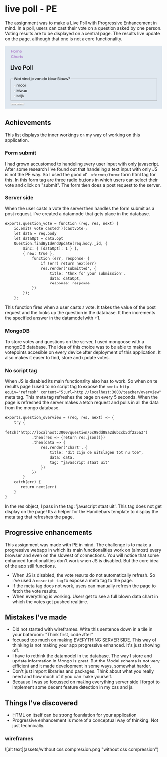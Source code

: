 # live poll - PE
The assignment was to make a Live Poll with Progressive Enhancement in mind.
In a poll, users can cast their vote on a question asked by one person.
Voting results are to be displayed on a central page. The results live update on the page. although that one is not a core functionality.

![Front screen of the app](https://raw.githubusercontent.com/Techdemo/livePoll-PE/master/assets/screen.png)

## Achievements
This list displays the inner workings on my way of working on this application.

### Form submit
I had grown accustomed to handeling every user input with only javascript. After some research I've found out that handeling a text input with only JS is not the PE way. So I used the good ol'  ` <form></form>` form html tag for this.
In this form tag are three radio buttons in which users can select their vote and click on "submit". The form then does a post request to the server.

### Server side
When the user casts a vote the server then handles the form submit as a post request. I've created a datamodel that gets place in the database.

```
exports.question_vote = function (req, res, next) {
    io.emit('vote casted')(castvote);
    let data = req.body
    let dataOpt = data.opt
    Question.findByIdAndUpdate(req.body._id, {
        $inc: { [dataOpt]: 1 } },
        { new: true },
            function (err, response) {
                if (err) return next(err)
                res.render('submitted', {
                    title: 'thnx for your submission',
                    data: dataOpt,
                    response: response
            })
        });
    };
```

This function fires when a user casts a vote. It takes the value of the post request and the looks up the question in the database. It then increments the specified answer in the datamodel with +1.

### MongoDB
To store votes and questions on the server, I used mongoose with a mongoDB database. The idea of this choice was to be able to make the votepoints accesible on every device after deployment of this application.
It also makes it easer to find, store and update votes.

### No script tag
When JS is disabled its main functionality also has to work. So when on te results page I used to no script tag to expose the `<meta http-equiv="refresh" content="5;url=http://localhost:3000/teacher/overview"` meta tag. This meta tag refreshes the page on every 5 seconds. When the page is refreshed the server makes a fetch request and pulls in all the data from the mongo database.

```
exports.question_overview = (req, res, next) => {
    try {
        fetch('http://localhost:3000/question/5c98dd88a2d6bccb5df225a3')
            .then(res => {return res.json()})
            .then(data => {
                res.render('chart', {
                    title: "dit zijn de uitslagen tot nu toe",
                    data: data,
                    tag: "javascript staat uit"
                })
            })
        }
    catch(err) {
       return next(err)
    }
}
```

In the res object, I pass in the tag: 'javascript staat uit'.
This tag does not get display on the page!
Its a helper for the Handlebars template to display the meta tag that refreshes the page.

## Progressive enhancements
This assignment was made with PE in mind. The challenge is to make a progressive webapp in which its main functionalities work on (almost) every browser and even on the slowest of connections. You will notice that some enhanced functionalities don't work when JS is disabled. But the core idea of the app still functions.

- When JS is disabled, the vote results do not automatically refresh. So I've used a `noscript tag` to expose a meta tag to the page.
- If the meta tag does not work, users can manually refresh the page to fetch the vote results.
- When everything is working. Users get to see a full blown data chart in which the votes get pushed realtime.

## Mistakes I've made
- Did not started with wireframes. Write this sentence down in a tile in your bathroom: "Think first, code after"
- focused too much on making EVERYTHING SERVER SIDE. This way of thinking is not making your app progressive enhanced. It's just showing off.
- I have to rethink the datamodel in the database. The way I store and update information in Mongo is great. But the Model schema is not very efficient and it made development in some ways, somewhat harder.
- Don't just import libraries and packages. Think about what you really need and how much of it you can make yourself.
- Because I was so focussed on making everything server side I forgot to implement some decent feature detection in my css and js.

## Things I've discovered
- HTML on itself can be strong foundation for your application
- Progressive enhancement is more of a conceptual way of thinking. Not just technically.

### wireframes
![alt text](assets/without css compression.png "without css compression")
